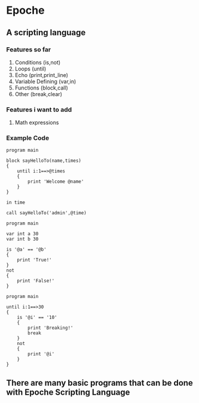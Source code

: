 # Epoche

## A scripting language

### Features so far
1. Conditions (is,not)
2. Loops (until)
3. Echo (print,print_line)
4. Variable Defining (var,in)
5. Functions (block,call)
6. Other (break,clear)


### Features i want to add

1. Math expressions



### Example Code

```
program main

block sayHelloTo(name,times)
{
    until i:1==>@times
    {
        print 'Welcome @name'
    } 
}

in time

call sayHelloTo('admin',@time)
```


```
program main

var int a 30
var int b 30

is '@a' == '@b'
{
    print 'True!'
}
not
{
    print 'False!'
}
```

```
program main

until i:1==>30
{
    is '@i' == '10'
    {
        print 'Breaking!'
        break
    }
    not
    {
        print '@i'
    }
}
```


## There are many basic programs that can be done with Epoche Scripting Language
